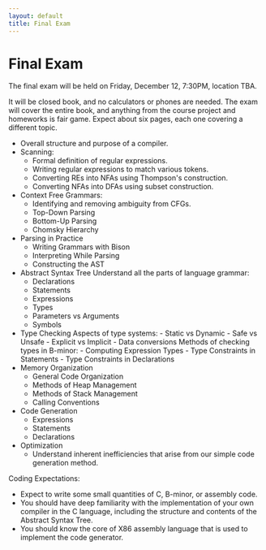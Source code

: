 ```yaml
---
layout: default
title: Final Exam
---
```


# Final Exam

The final exam will be held on Friday, December 12, 7:30PM, location TBA.

It will be closed book, and no calculators or phones are needed.
The exam will cover the entire book, and anything from the course
project and homeworks is fair game.  Expect about six pages, each one covering a different topic.

- Overall structure and purpose of a compiler.
- Scanning:
    - Formal definition of regular expressions.
    - Writing regular expressions to match various tokens.
    - Converting REs into NFAs using Thompson's construction.
    - Converting NFAs into DFAs using subset construction.
- Context Free Grammars:
    - Identifying and removing ambiguity from CFGs.
    - Top-Down Parsing
    - Bottom-Up Parsing
    - Chomsky Hierarchy
- Parsing in Practice
    - Writing Grammars with Bison
    - Interpreting While Parsing
    - Constructing the AST
- Abstract Syntax Tree
    Understand all the parts of language grammar:
    - Declarations
    - Statements
    - Expressions
    - Types
    - Parameters vs Arguments
    - Symbols
- Type Checking
    Aspects of type systems:
       - Static vs Dynamic
       - Safe vs Unsafe
       - Explicit vs Implicit
       - Data conversions
    Methods of checking types in B-minor:
       - Computing Expression Types
       - Type Constraints in Statements
       - Type Constraints in Declarations
- Memory Organization
    - General Code Organization
    - Methods of Heap Management
    - Methods of Stack Management
    - Calling Conventions
- Code Generation
    - Expressions
    - Statements
    - Declarations
- Optimization
    - Understand inherent inefficiencies that arise from our simple code generation method.

Coding Expectations:
- Expect to write some small quantities of C, B-minor, or assembly code.
- You should have deep familiarity with the implementation of your own compiler in the C language,
including the structure and contents of the Abstract Syntax Tree.
- You should know the core of X86 assembly language that is used to implement the code generator.


